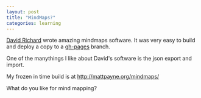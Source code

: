 ```yaml
---
layout: post
title: "MindMaps?"
categories: learning
---
```


[David Richard](http://drichard.org/) wrote amazing mindmaps software.  It was very easy to build and deploy a copy to a 
[gh-pages](https://pages.github.com/) branch.

One of the manythings I like about David's software is the json export and import.

My frozen in time build is at http://mattpayne.org/mindmaps/

What do you like for mind mapping?
